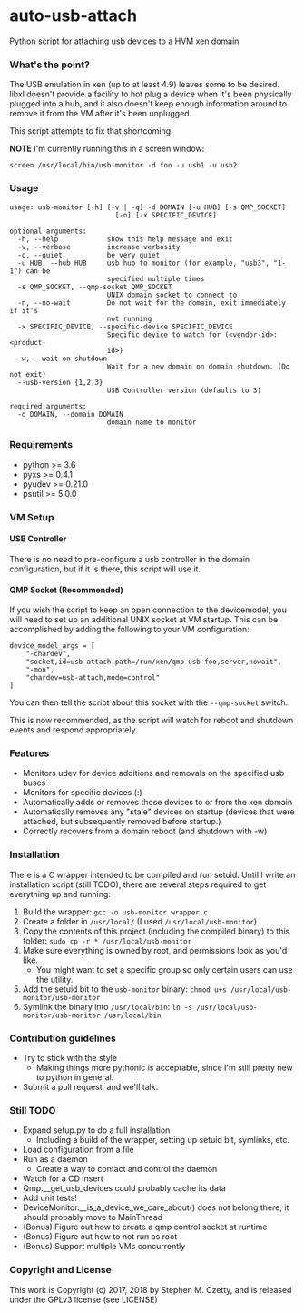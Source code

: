 # auto-usb-attach #

Python script for attaching usb devices to a HVM xen domain

### What's the point? ###

The USB emulation in xen (up to at least 4.9) leaves some to be
desired.  libxl doesn't provide a facility to hot plug a device
when it's been physically plugged into a hub, and it also doesn't
keep enough information around to remove it from the VM after it's
been unplugged.

This script attempts to fix that shortcoming.


**NOTE** I'm currently running this in a screen window:

    screen /usr/local/bin/usb-monitor -d foo -u usb1 -u usb2

### Usage ###

    usage: usb-monitor [-h] [-v | -q] -d DOMAIN [-u HUB] [-s QMP_SOCKET]
                              [-n] [-x SPECIFIC_DEVICE]

    optional arguments:
      -h, --help            show this help message and exit
      -v, --verbose         increase verbosity
      -q, --quiet           be very quiet
      -u HUB, --hub HUB     usb hub to monitor (for example, "usb3", "1-1") can be
                            specified multiple times
      -s QMP_SOCKET, --qmp-socket QMP_SOCKET
                            UNIX domain socket to connect to
      -n, --no-wait         Do not wait for the domain, exit immediately if it's
                            not running
      -x SPECIFIC_DEVICE, --specific-device SPECIFIC_DEVICE
                            Specific device to watch for (<vendor-id>:<product-
                            id>)
      -w, --wait-on-shutdown
                            Wait for a new domain on domain shutdown. (Do not exit)
      --usb-version {1,2,3}
                            USB Controller version (defaults to 3)

    required arguments:
      -d DOMAIN, --domain DOMAIN
                            domain name to monitor

### Requirements ###

* python >= 3.6
* pyxs >= 0.4.1
* pyudev >= 0.21.0
* psutil >= 5.0.0

### VM Setup ###

#### USB Controller ####

There is no need to pre-configure a usb controller in the domain
configuration, but if it is there, this script will use it.

#### QMP Socket (Recommended) ####

If you wish the script to keep an open connection to the devicemodel,
you will need to set up an additional UNIX socket at VM startup.
This can be accomplished by adding the following to your VM
configuration:

    device_model_args = [
        "-chardev",
        "socket,id=usb-attach,path=/run/xen/qmp-usb-foo,server,nowait",
        "-mon",
        "chardev=usb-attach,mode=control"
    ]

You can then tell the script about this socket with the `--qmp-socket`
switch.

This is now recommended, as the script will watch for reboot and
shutdown events and respond appropriately.

### Features ###

* Monitors udev for device additions and removals on the specified usb
  buses
* Monitors for specific devices (<vendor>:<product>)
* Automatically adds or removes those devices to or from the xen domain
* Automatically removes any "stale" devices on startup (devices
  that were attached, but subsequently removed before startup.)
* Correctly recovers from a domain reboot (and shutdown with -w)

### Installation ###

There is a C wrapper intended to be compiled and run setuid.  Until I
write an installation script (still TODO), there are several steps
required to get everything up and running:

1. Build the wrapper: `gcc -o usb-monitor wrapper.c`
2. Create a folder in `/usr/local/` (I used `/usr/local/usb-monitor`)
3. Copy the contents of this project (including the compiled binary) to
   this folder: `sudo cp -r * /usr/local/usb-monitor`
4. Make sure everything is owned by root, and permissions look as you'd
   like.
    - You might want to set a specific group so only certain users can
      use the utility.
5. Add the setuid bit to the `usb-monitor` binary:
   `chmod u+s /usr/local/usb-monitor/usb-monitor`
6. Symlink the binary into `/usr/local/bin`: `ln -s
   /usr/local/usb-monitor/usb-monitor /usr/local/bin`

### Contribution guidelines ###

* Try to stick with the style
  * Making things more pythonic is acceptable, since I'm still pretty
    new to python in general.
* Submit a pull request, and we'll talk.

### Still TODO ###

* Expand setup.py to do a full installation
  * Including a build of the wrapper, setting up
    setuid bit, symlinks, etc.
* Load configuration from a file
* Run as a daemon
  * Create a way to contact and control the daemon
* Watch for a CD insert
* Qmp.__get_usb_devices could probably cache its data
* Add unit tests!
* DeviceMonitor.__is_a_device_we_care_about() does not belong there; it
  should probably move to MainThread
* (Bonus) Figure out how to create a qmp control socket at runtime
* (Bonus) Figure out how to not run as root
* (Bonus) Support multiple VMs concurrently

### Copyright and License ###

This work is Copyright (c) 2017, 2018 by Stephen M. Czetty, and is released
under the GPLv3 license (see LICENSE)

